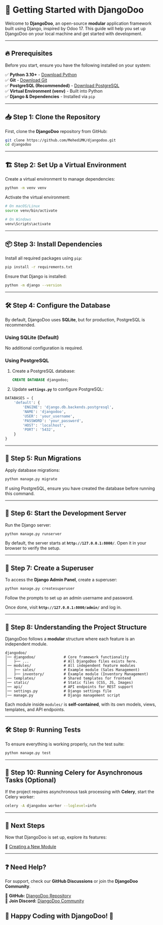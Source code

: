 # 🚀 Getting Started with DjangoDoo  

Welcome to **DjangoDoo**, an open-source **modular** application framework built using Django, inspired by Odoo 17. This guide will help you set up DjangoDoo on your local machine and get started with development.  

---

## 🔥 Prerequisites  

Before you start, ensure you have the following installed on your system:  

✅ **Python 3.10+** - [Download Python](https://www.python.org/downloads/)  
✅ **Git** - [Download Git](https://git-scm.com/downloads)  
✅ **PostgreSQL (Recommended)** - [Download PostgreSQL](https://www.postgresql.org/download/)  
✅ **Virtual Environment (venv)** - Built into Python  
✅ **Django & Dependencies** - Installed via `pip`  

---

## 📥 Step 1: Clone the Repository  

First, clone the **DjangoDoo** repository from GitHub:  

```bash
git clone https://github.com/MehediMK/djangodoo.git
cd djangodoo
```

---

## 🏗 Step 2: Set Up a Virtual Environment  

Create a virtual environment to manage dependencies:  

```bash
python -m venv venv
```

Activate the virtual environment:  

```bash
# On macOS/Linux
source venv/bin/activate

# On Windows
venv\Scripts\activate
```

---

## 📦 Step 3: Install Dependencies  

Install all required packages using `pip`:  

```bash
pip install -r requirements.txt
```

Ensure that Django is installed:  

```bash
python -m django --version
```

---

## 🛠 Step 4: Configure the Database  

By default, DjangoDoo uses **SQLite**, but for production, PostgreSQL is recommended.  

### **Using SQLite (Default)**  
No additional configuration is required.  

### **Using PostgreSQL**  
1. Create a PostgreSQL database:  
   ```sql
   CREATE DATABASE djangodoo;
   ```
2. Update **`settings.py`** to configure PostgreSQL:  

```python
DATABASES = {
    'default': {
        'ENGINE': 'django.db.backends.postgresql',
        'NAME': 'djangodoo',
        'USER': 'your_username',
        'PASSWORD': 'your_password',
        'HOST': 'localhost',
        'PORT': '5432',
    }
}
```

---

## 🔄 Step 5: Run Migrations  

Apply database migrations:  

```bash
python manage.py migrate
```

If using PostgreSQL, ensure you have created the database before running this command.

---

## 🚀 Step 6: Start the Development Server  

Run the Django server:  

```bash
python manage.py runserver
```

By default, the server starts at **`http://127.0.0.1:8000/`**. Open it in your browser to verify the setup.  

---

## 🔑 Step 7: Create a Superuser  

To access the **Django Admin Panel**, create a superuser:  

```bash
python manage.py createsuperuser
```

Follow the prompts to set up an admin username and password.  

Once done, visit **`http://127.0.0.1:8000/admin/`** and log in.

---

## 🎯 Step 8: Understanding the Project Structure  

DjangoDoo follows a **modular** structure where each feature is an independent module.  

```
djangodoo/
│── djangodoo/             # Core framework functionality
│   ├── ...                # All DjangoDoo files exists here.
│── modules/               # All independent feature modules
│   ├── sales/             # Example module (Sales Management)
│   ├── inventory/         # Example module (Inventory Management)
│── templates/             # Shared templates for frontend
│── static/                # Static files (CSS, JS, Images)
│── api/                   # API endpoints for REST support
│── settings.py            # Django settings file
│── manage.py              # Django management script
```

Each module inside `modules/` is **self-contained**, with its own models, views, templates, and API endpoints.

---

## 🛠 Step 9: Running Tests  

To ensure everything is working properly, run the test suite:  

```bash
python manage.py test
```

---

## 🔧 Step 10: Running Celery for Asynchronous Tasks (Optional)  

If the project requires asynchronous task processing with **Celery**, start the Celery worker:  

```bash
celery -A djangodoo worker --loglevel=info
```

---

## 🌟 Next Steps  

Now that DjangoDoo is set up, explore its features:  

📌 [Creating a New Module](modules.md)

---

## ❓ Need Help?  

For support, check our **GitHub Discussions** or join the **DjangoDoo Community**.  

🔗 **GitHub:** [DjangoDoo Repository](https://github.com/MehediMK/djangodoo)  
🔗 **Join Discord:** [DjangoDoo Community](#)  

🚀 Happy Coding with **DjangoDoo**! 🚀  
---